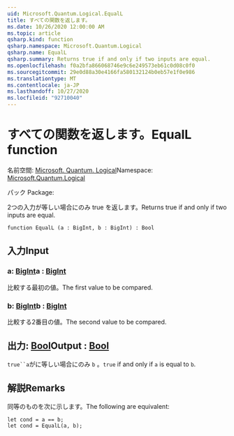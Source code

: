 ```yaml
---
uid: Microsoft.Quantum.Logical.EqualL
title: すべての関数を返します。
ms.date: 10/26/2020 12:00:00 AM
ms.topic: article
qsharp.kind: function
qsharp.namespace: Microsoft.Quantum.Logical
qsharp.name: EqualL
qsharp.summary: Returns true if and only if two inputs are equal.
ms.openlocfilehash: f0a2bfa866068746e9c6e249573eb61c0d08c0f0
ms.sourcegitcommit: 29e0d88a30e4166fa580132124b0eb57e1f0e986
ms.translationtype: MT
ms.contentlocale: ja-JP
ms.lasthandoff: 10/27/2020
ms.locfileid: "92710040"
---
```

# <a name="equall-function"></a><span data-ttu-id="a328a-102">すべての関数を返します。</span><span class="sxs-lookup"><span data-stu-id="a328a-102">EqualL function</span></span>

<span data-ttu-id="a328a-103">名前空間: [Microsoft. Quantum. Logical](xref:Microsoft.Quantum.Logical)</span><span class="sxs-lookup"><span data-stu-id="a328a-103">Namespace: [Microsoft.Quantum.Logical](xref:Microsoft.Quantum.Logical)</span></span>

<span data-ttu-id="a328a-104">パック [](https://nuget.org/packages/)</span><span class="sxs-lookup"><span data-stu-id="a328a-104">Package: [](https://nuget.org/packages/)</span></span>


<span data-ttu-id="a328a-105">2つの入力が等しい場合にのみ true を返します。</span><span class="sxs-lookup"><span data-stu-id="a328a-105">Returns true if and only if two inputs are equal.</span></span>

```qsharp
function EqualL (a : BigInt, b : BigInt) : Bool
```


## <a name="input"></a><span data-ttu-id="a328a-106">入力</span><span class="sxs-lookup"><span data-stu-id="a328a-106">Input</span></span>

### <a name="a--bigint"></a><span data-ttu-id="a328a-107">a: [BigInt](xref:microsoft.quantum.lang-ref.bigint)</span><span class="sxs-lookup"><span data-stu-id="a328a-107">a : [BigInt](xref:microsoft.quantum.lang-ref.bigint)</span></span>

<span data-ttu-id="a328a-108">比較する最初の値。</span><span class="sxs-lookup"><span data-stu-id="a328a-108">The first value to be compared.</span></span>


### <a name="b--bigint"></a><span data-ttu-id="a328a-109">b: [BigInt](xref:microsoft.quantum.lang-ref.bigint)</span><span class="sxs-lookup"><span data-stu-id="a328a-109">b : [BigInt](xref:microsoft.quantum.lang-ref.bigint)</span></span>

<span data-ttu-id="a328a-110">比較する2番目の値。</span><span class="sxs-lookup"><span data-stu-id="a328a-110">The second value to be compared.</span></span>



## <a name="output--bool"></a><span data-ttu-id="a328a-111">出力: [Bool](xref:microsoft.quantum.lang-ref.bool)</span><span class="sxs-lookup"><span data-stu-id="a328a-111">Output : [Bool](xref:microsoft.quantum.lang-ref.bool)</span></span>

<span data-ttu-id="a328a-112">`true``a`がに等しい場合にのみ `b` 。</span><span class="sxs-lookup"><span data-stu-id="a328a-112">`true` if and only if `a` is equal to `b`.</span></span>

## <a name="remarks"></a><span data-ttu-id="a328a-113">解説</span><span class="sxs-lookup"><span data-stu-id="a328a-113">Remarks</span></span>

<span data-ttu-id="a328a-114">同等のものを次に示します。</span><span class="sxs-lookup"><span data-stu-id="a328a-114">The following are equivalent:</span></span>

```Q#
let cond = a == b;
let cond = EqualL(a, b);
```